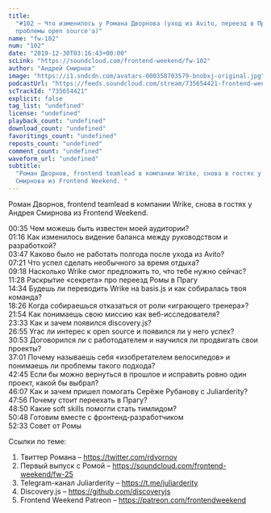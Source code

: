 ```yaml
---
title:
  "#102 – Что изменилось у Романа Дворнова (уход из Avito, переезд в Прагу и
  проблемы open source'а)"
name: "fw-102"
num: "102"
date: "2019-12-30T03:16:43+00:00"
scLink: "https://soundcloud.com/frontend-weekend/fw-102"
author: "Андрей Смирнов"
image: "https://i1.sndcdn.com/avatars-000358703579-bnobxj-original.jpg"
podcastUrl: "https://feeds.soundcloud.com/stream/735654421-frontend-weekend-fw-102.m4a"
scTrackId: "735654421"
explicit: false
tag_list: "undefined"
license: "undefined"
playback_count: "undefined"
download_count: "undefined"
favoritings_count: "undefined"
reposts_count: "undefined"
comment_count: "undefined"
waveform_url: "undefined"
subtitle:
  "Роман Дворнов, frontend teamlead в компании Wrike, снова в гостях у Андрея
  Смирнова из Frontend Weekend. "
---
```


Роман Дворнов, frontend teamlead в компании Wrike, снова в гостях у Андрея
Смирнова из Frontend Weekend.

<timecode sec="35">00:35</timecode> Чем можешь быть известен моей аудитории?
<br><timecode sec="76">01:16</timecode> Как изменилось видение баланса между
руководством и разработкой? <br><timecode sec="227">03:47</timecode> Каково было
не работать полгода после ухода из Avito?
<br><timecode sec="441">07:21</timecode> Что успел сделать необычного за время
отдыха? <br><timecode sec="558">09:18</timecode> Насколько Wrike смог предложить
то, что тебе нужно сейчас? <br><timecode sec="688">11:28</timecode> Раскрытие
«секрета» про переезд Ромы в Прагу <br><timecode sec="874">14:34</timecode>
Будешь ли переводить Wrike на basis.js и как собиралась твоя команда?
<br><timecode sec="1106">18:26</timecode> Когда собираешься отказаться от роли
«играющего тренера»? <br><timecode sec="1314">21:54</timecode> Как понимаешь
свою миссию как веб-исследователя? <br><timecode sec="1413">23:33</timecode> Как
и зачем появился discovery.js? <br><timecode sec="1615">26:55</timecode> Угас ли
интерес к open source и появился ли у него успех?
<br><timecode sec="1853">30:53</timecode> Договорился ли с работодателем и
научился ли продвигать свои проекты? <br><timecode sec="2221">37:01</timecode>
Почему называешь себя «изобретателем велосипедов» и понимаешь ли проблемы такого
подхода? <br><timecode sec="2565">42:45</timecode> Если бы можно вернуться в
прошлое и исправить ровно один проект, какой бы выбрал?
<br><timecode sec="2767">46:07</timecode> Как и зачем пришел помогать Серёже
Рубанову с Juliarderity? <br><timecode sec="2876">47:56</timecode> Почему стоит
переехать в Прагу? <br><timecode sec="2930">48:50</timecode> Какие soft skills
помогли стать тимлидом? <br><timecode sec="3048">50:48</timecode> Готовим вместе
с фронтенд-разработчиком <br><timecode sec="3153">52:33</timecode> Совет от Ромы

Ссылки по теме:

1. Твиттер Романа – <https://twitter.com/rdvornov>
2. Первый выпуск с Ромой – <https://soundcloud.com/frontend-weekend/fw-25>
3. Telegram-канал Juliarderity – <https://t.me/juliarderity>
4. Discovery.js – <https://github.com/discoveryjs>
5. Frontend Weekend Patreon – <https://patreon.com/frontendweekend>
